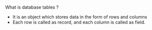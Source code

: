 What is database tables ?

- It is an object which stores data in the form of rows and columns
- Each row is called as record, and each column is called as field.